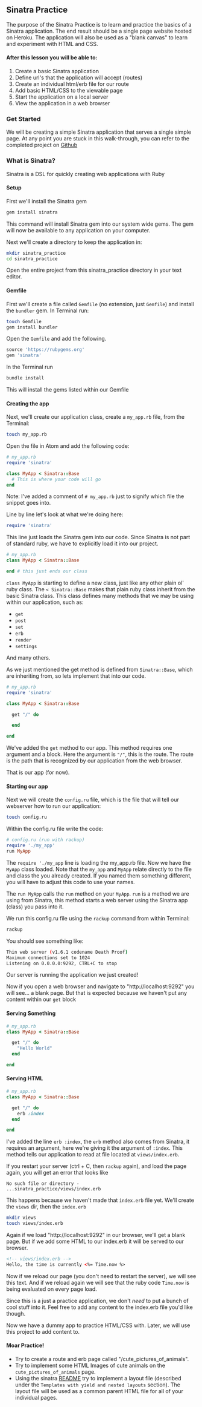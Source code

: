 ## Sinatra Practice

The purpose of the Sinatra Practice is to learn and practice the basics of a Sinatra application. The end result should be a single page website hosted on Heroku. The application will also be used as a "blank canvas" to learn and experiment with HTML and CSS.

#### After this lesson you will be able to:

1. Create a basic Sinatra application
2. Define url's that the application will accept (routes)
3. Create an individual html/erb file for our route
4. Add basic HTML/CSS to the viewable page
5. Start the application on a local server
6. View the application in a web browser

### Get Started
We will be creating a simple Sinatra application that serves a single simple page. At any point you are stuck in this walk-through, you can refer to the completed project on [Github](https://github.com/Ada-Developers-Academy/daily-curriculum/sinatra_practice)

### What is Sinatra?
Sinatra is a DSL for quickly creating web applications with Ruby

#### Setup

First we'll install the Sinatra gem

```ruby
gem install sinatra
```

This command will install Sinatra gem into our system wide gems. The gem will now be available to any application on your computer.

Next we'll create a directory to keep the application in:

```bash
mkdir sinatra_practice
cd sinatra_practice
```

Open the entire project from this sinatra_practice directory in your text editor.

#### Gemfile
First we'll create a file called `Gemfile` (no extension, just `Gemfile`) and install the `bundler` gem. In Terminal run:

```bash
touch Gemfile
gem install bundler
```

Open the `Gemfile` and add the following.

```ruby
source 'https://rubygems.org'
gem 'sinatra'
```

In the Terminal run

```bash
bundle install
```

This will install the gems listed within our Gemfile

#### Creating the app
Next, we'll create our application class, create a `my_app.rb` file, from the Terminal:

```bash
touch my_app.rb
```
Open the file in Atom and add the following code:

```ruby
# my_app.rb
require 'sinatra'

class MyApp < Sinatra::Base
  # This is where your code will go
end
```

Note: I've added a comment of `# my_app.rb` just to signify which file the snippet goes into.

Line by line let's look at what we're doing here:

```ruby
require 'sinatra'
```

This line just loads the Sinatra gem into our code. Since Sinatra is not part of standard ruby, we have to explicitly load it into our project.

```ruby
# my_app.rb
class MyApp < Sinatra::Base

end # this just ends our class
```

`class MyApp` is starting to define a new class, just like any other plain ol' ruby class. The `< Sinatra::Base` makes that plain ruby class inherit from the basic Sinatra class. This class defines many methods that we may be using within our application, such as:

- `get`
- `post`
- `set`
- `erb`
- `render`
- `settings`

And many others.

As we just mentioned the get method is defined from `Sinatra::Base`, which are inheriting from, so lets implement that into our code.

```ruby
# my_app.rb
require 'sinatra'

class MyApp < Sinatra::Base

  get "/" do

  end

end
```

We've added the `get` method to our app. This method requires one argument and a block. Here the argument is `"/"`, this is the route. The route is the path that is recognized by our application from the web browser.

That is our app (for now).

#### Starting our app

Next we will create the `config.ru` file, which is the file that will tell our webserver how to run our application:

```bash
touch config.ru
```

Within the config.ru file write the code:

```ruby
# config.ru (run with rackup)
require './my_app'
run MyApp
```

The `require './my_app` line is loading the my_app.rb file. Now we have the `MyApp` class loaded. Note that the `my_app` and `MyApp` relate directly to the file and class the you already created. If you named them something different, you will have to adjust this code to use your names.

The `run MyApp` calls the `run` method on your `MyApp`. `run` is a method we are using from Sinatra, this method starts a web server using the Sinatra app (class) you pass into it.

We run this config.ru file using the `rackup` command from within Terminal:

```bash
rackup
```
You should see something like:

```bash
Thin web server (v1.6.1 codename Death Proof)
Maximum connections set to 1024
Listening on 0.0.0.0:9292, CTRL+C to stop
```
Our server is running the application we just created!

Now if you open a web browser and navigate to "http://localhost:9292" you will see... a blank page. But that is expected because we haven't put any content within our `get` block

#### Serving Something

```ruby
# my_app.rb
class MyApp < Sinatra::Base

  get "/" do
    "Hello World"
  end

end
```
#### Serving HTML

```ruby
# my_app.rb
class MyApp < Sinatra::Base

  get "/" do
    erb :index
  end

end
```

I've added the line `erb :index`, the `erb` method also comes from Sinatra, it requires an argument, here we're giving it the argument of `:index`. This method tells our application to read at file located at `views/index.erb`.

If you restart your server (ctrl + C, then `rackup` again), and load the page again, you will get an error that looks like

```
No such file or directory -
...sinatra_practice/views/index.erb
```

This happens because we haven't made that `index.erb` file yet. We'll create the `views` dir, then the `index.erb`

```bash
mkdir views
touch views/index.erb
```

Again if we load "http://localhost:9292" in our browser, we'll get a blank page. But if we add some HTML to our index.erb it will be served to our browser.

```html
<!-- views/index.erb -->
Hello, the time is currently <%= Time.now %>
```

Now if we reload our page (you don't need to restart the server), we will see this text. And if we reload again we will see that the ruby code `Time.now` is being evaluated on every page load.

Since this is a just a practice application, we don't *need* to put a bunch of cool stuff into it. Feel free to add any content to the index.erb file you'd like though.

Now we have a dummy app to practice HTML/CSS with. Later, we will use this project to add content to.

#### Moar Practice!

- Try to create a route and erb page called "/cute_pictures_of_animals".
- Try to implement some HTML Images of cute animals on the `cute_pictures_of_animals` page.
- Using the sinatra [README](http://www.sinatrarb.com/intro.html#Templates%20with%20%3Ccode%3Eyield%3C/code%3E%20and%20nested%20layouts) try to implement a layout file (described under the `Templates with yield and nested layouts` section). The layout file will be used as a common parent HTML file for all of your individual pages.
